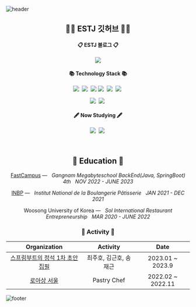 ![header](https://capsule-render.vercel.app/api?type=slice&color=30A9DE&height=60&section=header)

<div align=center>
 <h2 align="center">👨‍💻 ESTJ 깃허브 👨‍💻</h2>
 <p align="center">
  
  <h4 align="center">📋 ESTJ 블로그 📋</h4> 
  <a href="https://velog.io/@jaegeunsong_1997">
   <img src="https://img.shields.io/badge/Tech blog-white?style=for-the-badge&logo=Velog&logoColor=black" />
  </a>
 </p>
 
<h4 align="center">📚 Technology Stack 📚</h4> 
 <p align="center">
  <img src="https://img.shields.io/badge/-JAVA-orange"/>&nbsp
  <img src="https://img.shields.io/badge/-SpringBoot-navy"/>&nbsp
  <img src="https://img.shields.io/badge/-JPA-blue"/>
  <img src="https://img.shields.io/badge/-Python-yellow"/>&nbsp
  <img src="https://img.shields.io/badge/-AWS-black"/>&nbsp
  <img src="https://img.shields.io/badge/-MySQL-blue"/>&nbsp
 </p>
 <p align="center">
  <img src="https://img.shields.io/badge/-Javascript-green"/>&nbsp
  <img src="https://img.shields.io/badge/-Typescript-red"/>&nbsp
  
 </p>

<h4 align="center">🖋️ Now Studying 🖋️</h4> 
 <p align="center">
  <img src="https://img.shields.io/badge/-NestJS-grey"/>&nbsp
  <img src="https://img.shields.io/badge/-TypeORM-white"/>&nbsp 
 </p>



</div>

<div align="center">
 <br>
  <h2 align="center">🏫 Education 🏫</h2>
  <p align="center">
 
  [FastCampus](https://fastcampus.co.kr/b2g_MegabyteSchool_backend) — &nbsp; <em> Gangnam Megabyteschool BackEnd(Java, SpringBoot) 4th &nbsp;   NOV  2022 - JUNE  2023</em>
  
  [INBP](https://inbp.wsi.ac.kr:446/main/index.jsp) — &nbsp; <em> Institut National de la Boulangerie Pâtisserie &nbsp;   JAN  2021 - DEC  2021</em>

  Woosong University of Korea —  &nbsp; <em>Sol International Restaurant Entrepreneurship &nbsp;   MAR  2020 - JUNE 2022</em>

  </p>   

<h3 align="center"> 🧩 Activity 🧩</h3>

|Organization|Activity|Date|
|:---:|:---:|:---:|
|[스프링부트의 정석 1차 초안 집필](https://velog.io/@jaegeunsong_1997/series/%EC%8A%A4%ED%94%84%EB%A7%81%EB%B6%80%ED%8A%B8%EC%9D%98-%EC%A0%95%EC%84%9D)|최주호, 김근호, 송재근|2023.01 ~ 2023.9|
|[로아상 서울](https://www.instagram.com/roissant_official/)|Pastry Chef|2022.02 ~ 2022.11|
 
</div>

![footer](https://capsule-render.vercel.app/api?type=slice&color=EFDC05&height=40&section=footer)
